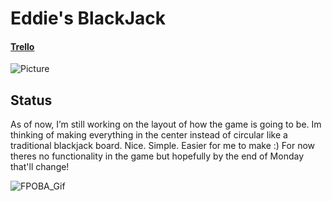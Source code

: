# Eddie's BlackJack

#### [Trello](https://trello.com/b/3fYI1fAz/eddies-blackjack-project)

![Picture](https://www.thesportsbank.net/wp-content/uploads/2020/04/BLACK-JACK.jpg)

## Status

As of now, I’m still working on the layout of how the game is going to be. Im thinking of making everything in the center instead of circular like a traditional blackjack board. Nice. Simple. Easier for me to make :) For now theres no functionality in the game but hopefully by the end of Monday that'll change!

![FPOBA_Gif](https://external-content.duckduckgo.com/iu/?u=https%3A%2F%2Fmedia.giphy.com%2Fmedia%2Fwn8rVP7qC8TNC%2Fgiphy.gif&f=1&nofb=1&ipt=7ae8cfb463ac5ff6928adedf23c0982acd636706883818b35cf80c7887ddc5e1&ipo=images)
